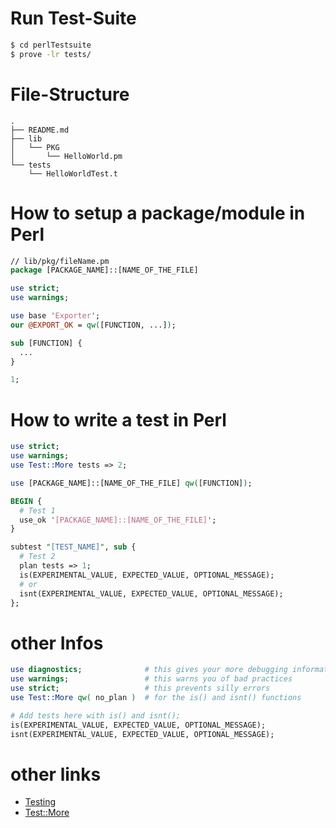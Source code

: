 # Run Test-Suite
```sh
$ cd perlTestsuite
$ prove -lr tests/
```

# File-Structure
```
.
├── README.md
├── lib
│   └── PKG
│       └── HelloWorld.pm
└── tests
    └── HelloWorldTest.t
```


# How to setup a package/module in Perl

```perl
// lib/pkg/fileName.pm
package [PACKAGE_NAME]::[NAME_OF_THE_FILE]

use strict;
use warnings;

use base 'Exporter';
our @EXPORT_OK = qw([FUNCTION, ...]);

sub [FUNCTION] {
  ...
}

1;
```

# How to write a test in Perl

```perl
use strict;
use warnings;
use Test::More tests => 2;

use [PACKAGE_NAME]::[NAME_OF_THE_FILE] qw([FUNCTION]);

BEGIN {
  # Test 1
  use_ok '[PACKAGE_NAME]::[NAME_OF_THE_FILE]';
}

subtest "[TEST_NAME]", sub {
  # Test 2
  plan tests => 1;
  is(EXPERIMENTAL_VALUE, EXPECTED_VALUE, OPTIONAL_MESSAGE);
  # or
  isnt(EXPERIMENTAL_VALUE, EXPECTED_VALUE, OPTIONAL_MESSAGE);
};

```

# other Infos
```perl
use diagnostics;              # this gives your more debugging information
use warnings;                 # this warns you of bad practices
use strict;                   # this prevents silly errors
use Test::More qw( no_plan )  # for the is() and isnt() functions

# Add tests here with is() and isnt();
is(EXPERIMENTAL_VALUE, EXPECTED_VALUE, OPTIONAL_MESSAGE);
isnt(EXPERIMENTAL_VALUE, EXPECTED_VALUE, OPTIONAL_MESSAGE);
```

# other links
- [Testing](https://perlmaven.com/testing)
- [Test::More](https://perldoc.perl.org/Test/More.html)
